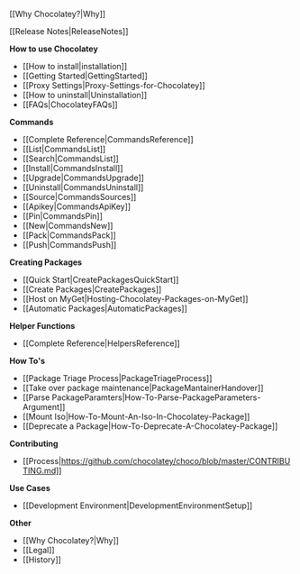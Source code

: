 [[Why Chocolatey?|Why]]

[[Release Notes|ReleaseNotes]]

**How to use Chocolatey**
 - [[How to install|installation]]
 - [[Getting Started|GettingStarted]]
 - [[Proxy Settings|Proxy-Settings-for-Chocolatey]]
 - [[How to uninstall|Uninstallation]]
 - [[FAQs|ChocolateyFAQs]]

**Commands**
 - [[Complete Reference|CommandsReference]]
 - [[List|CommandsList]]
 - [[Search|CommandsList]]
 - [[Install|CommandsInstall]]
 - [[Upgrade|CommandsUpgrade]]
 - [[Uninstall|CommandsUninstall]]
 - [[Source|CommandsSources]]
 - [[Apikey|CommandsApiKey]]
 - [[Pin|CommandsPin]]
 - [[New|CommandsNew]]
 - [[Pack|CommandsPack]]
 - [[Push|CommandsPush]]

**Creating Packages**
 - [[Quick Start|CreatePackagesQuickStart]]
 - [[Create Packages|CreatePackages]]
 - [[Host on MyGet|Hosting-Chocolatey-Packages-on-MyGet]]
 - [[Automatic Packages|AutomaticPackages]]

**Helper Functions**
 - [[Complete Reference|HelpersReference]]

**How To's**

 - [[Package Triage Process|PackageTriageProcess]]
 - [[Take over package maintenance|PackageMantainerHandover]]
 - [[Parse PackageParamters|How-To-Parse-PackageParameters-Argument]]
 - [[Mount Iso|How-To-Mount-An-Iso-In-Chocolatey-Package]]
 - [[Deprecate a Package|How-To-Deprecate-A-Chocolatey-Package]]

**Contributing**
 - [[Process|https://github.com/chocolatey/choco/blob/master/CONTRIBUTING.md]]

**Use Cases**
 - [[Development Environment|DevelopmentEnvironmentSetup]]

**Other**
 - [[Why Chocolatey?|Why]]
 - [[Legal]]
 - [[History]]
